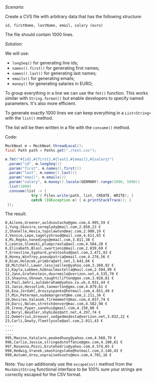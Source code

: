 *Scenario:* 

Create a CVS file with arbitrary data that has the following structure:

`id, firstName, lastName, email, salary (euro)`

The file should contain 1000 lines.

*Solution:*

We will use:
- `longSeq()` for generating line ids;
- `names().first()` for generating first names;
- `names().last()` for generating last names;
- `emails()` for generating emails;
- `money()` for generating salaries in EURO;

To group everything in a line we can use the `fmt()` function. This works similar with `String.format()` but enable developers to specify named parameters. It's also more efficient.

To generate exactly 1000 lines we can keep everything in a `List<String>` with the `list()` method.

The list will be then written in a file with the `consume()` method.

Code:
```java
MockNeat m = MockNeat.threadLocal();
final Path path = Paths.get("./test.csv");

m.fmt("#{id},#{first},#{last},#{email},#{salary}")
 .param("id", m.longSeq())
 .param("first", m.names().first())
 .param("last", m.names().last())
 .param("email", m.emails())
 .param("salary", m.money().locale(GERMANY).range(2000, 5000))
 .list(1000)
 .consume(list -> {
            try { Files.write(path, list, CREATE, WRITE); }
            catch (IOException e) { e.printStackTrace(); }
 });
```

The result:
```
0,Ailene,Greener,auldsoutache@gmx.com,4.995,59 €
1,Yung,Skovira,sereglady@mail.com,2.850,23 €
2,Shanelle,Hevia,topslawton@mac.com,2.980,19 €
3,Venice,Lepe,sagelyshroud@mail.com,4.611,83 €
4,Mi,Repko,nonedings@email.com,3.811,38 €
5,Leonie,Slomski,plumpcreola@aol.com,4.584,28 €
6,Elisabeth,Blasl,swartjeni@mail.com,2.839,69 €
7,Ernestine,Syphard,prestoshod@aol.com,3.471,93 €
8,Honey,Winfrey,pseudpatria@email.com,4.276,56 €
9,Dian,Holecek,primbra@att.net,3.643,66 €
10,Mitchell,Lawer,lessjoellen@yahoo.com,3.260,92 €
11,Kayla,Labbee,hobnailmastella@mail.com,2.504,99 €
12,Jann,Grafenstein,douremile@verizon.net,4.535,70 €
13,Shaunna,Uknown,taughtclifton@gmx.com,3.028,81 €
14,Paul,Gehri,auldabraham@yahoo.co.uk,4.931,44 €
15,Janie,Hesselink,tanmorton@gmx.com,4.879,61 €
16,Ena,Jordahl,drossyspanks@hotmail.com,4.651,49 €
17,Min,Peterman,nudemargeret@me.com,2.211,34 €
18,Desiree,Valasek,firmemmett@mac.com,4.037,74 €
19,Darci,Nolen,stretchdenver@mac.com,4.582,98 €
20,Irene,Pyper,sanehui@gmail.com,4.150,80 €
21,Beryl,Beydler,shybidez@att.net,4.297,74 €
22,Demetrius,Greaser,sedgedmodesta@verizon.net,3.032,22 €
23,Carli,Dowty,fleetlysole@aol.com,2.011,43 €
....
....
....
995,Maxine,Vatalaro,peakedhuey@yahoo.com,4.560,79 €
996,Carlie,Jessie,stringedsteffanie@gmx.com,4.100,61 €
997,Roxanna,Pozzi,brutehedrix@yahoo.com,4.574,65 €
998,Hedwig,Vranek,smashingstake@hotmail.com,3.146,43 €
999,Autumn,Urso,unpraisedsoots@msn.com,4.701,16 €
```

Note: You can additionaly use the `escapeCsv()` method from the `MockUnitString` functional interface to be 100% sure your strings are correctly escaped for the CSV format.